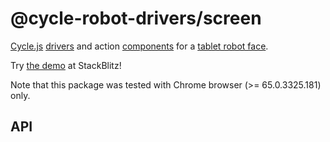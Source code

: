 <!-- This README.md is automatically generated. Edit the JSDoc comments in source code or the md files in docs/readmes/. -->

# @cycle-robot-drivers/screen

[Cycle.js](http://cycle.js.org/) [drivers](https://cycle.js.org/drivers.html) and action [components](https://cycle.js.org/components.html) for a [tablet robot face](https://github.com/mjyc/tablet-robot-face).

Try [the demo](https://stackblitz.com/edit/cycle-robot-drivers-demos-screen) at StackBlitz!

Note that this package was tested with Chrome browser (>= 65.0.3325.181) only.

## API

<!-- Start src/FacialExpressionAction.tsx -->

<!-- End src/FacialExpressionAction.tsx -->

<!-- Start src/SpeechbubbleAction.tsx -->

<!-- End src/SpeechbubbleAction.tsx -->

<!-- Start src/TwoSpeechbubblesAction.tsx -->

<!-- End src/TwoSpeechbubblesAction.tsx -->

<!-- Start src/index.ts -->

<!-- End src/index.ts -->

<!-- Start src/tablet_face.tsx -->

<!-- End src/tablet_face.tsx -->

